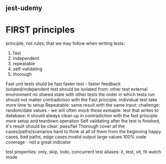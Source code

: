 ## jest-udemy

# FIRST principles
principle, not rules, that we may follow when writing tests:
1. fast
2. independent
3. repeatable
4. self-validating
5. thorough

Fast
    unit tests shuld be fast
    faster test - faster feedback
Isolated/independent
    test should be isolated from:
        other test
        external environment
            no shared state with other tests
            the order in which tests run should not matter
            contradiction with the Fast principle:
                individual test take more time to setup
Repeatable:
    same result with the same input:
        challenge: random/date values - we will often mock these
    exmaple: test that writes to database:
        it should always clean up
    in contradiction with the fast principle
        more setup and teardown operation
Self validating
    after the test is finished, it's result should be clear:
        pass/fail
Thorough
    cover all the cases/paths/scenarios
        hard to think at all of them from the beginning
    happy cases, bad paths, edge cases
    invalid output
    large values
    100% code coverage - not a great indicator

test properties:
    only, skip, todo, concurrent
test aliases:
    it, test, xit, fit
watch mode